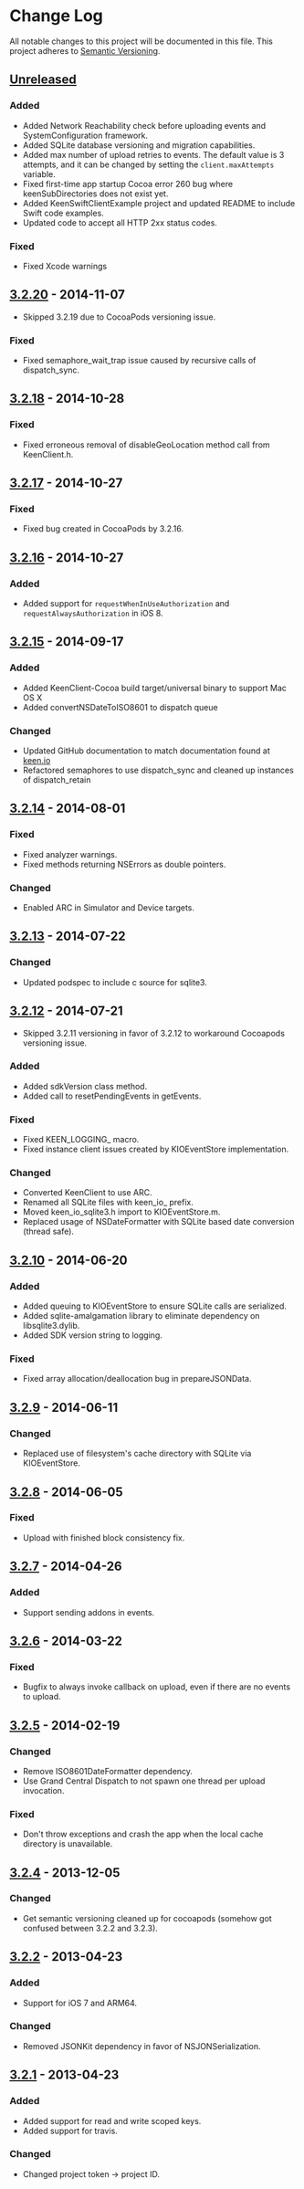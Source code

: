 # Change Log
All notable changes to this project will be documented in this file.
This project adheres to [Semantic Versioning](http://semver.org/).


## [Unreleased][unreleased]
### Added
- Added Network Reachability check before uploading events and SystemConfiguration framework.
- Added SQLite database versioning and migration capabilities.
- Added max number of upload retries to events. The default value is 3 attempts, and it can be changed by setting the `client.maxAttempts` variable.
- Fixed first-time app startup Cocoa error 260 bug where keenSubDirectories does not exist yet.
- Added KeenSwiftClientExample project and updated README to include Swift code examples.
- Updated code to accept all HTTP 2xx status codes.
### Fixed
- Fixed Xcode warnings

## [3.2.20] - 2014-11-07
- Skipped 3.2.19 due to CocoaPods versioning issue.

### Fixed 
- Fixed semaphore_wait_trap issue caused by recursive calls of dispatch_sync.

## [3.2.18] - 2014-10-28
### Fixed
- Fixed erroneous removal of disableGeoLocation method call from KeenClient.h.

## [3.2.17] - 2014-10-27
### Fixed
- Fixed bug created in CocoaPods by 3.2.16.

## [3.2.16] - 2014-10-27
### Added
- Added support for `requestWhenInUseAuthorization` and `requestAlwaysAuthorization` in iOS 8.

## [3.2.15] - 2014-09-17
### Added
- Added KeenClient-Cocoa build target/universal binary to support Mac OS X
- Added convertNSDateToISO8601 to dispatch queue

### Changed
- Updated GitHub documentation to match documentation found at [keen.io](http://keen.io)
- Refactored semaphores to use dispatch_sync and cleaned up instances of dispatch_retain

## [3.2.14] - 2014-08-01
### Fixed
- Fixed analyzer warnings.
- Fixed methods returning NSErrors as double pointers.

### Changed
- Enabled ARC in Simulator and Device targets.

## [3.2.13] - 2014-07-22
### Changed
- Updated podspec to include c source for sqlite3.

## [3.2.12] - 2014-07-21
- Skipped 3.2.11 versioning in favor of 3.2.12 to workaround Cocoapods versioning issue.

### Added
- Added sdkVersion class method.
- Added call to resetPendingEvents in getEvents.

### Fixed
- Fixed KEEN\_LOGGING\_ macro.
- Fixed instance client issues created by KIOEventStore implementation.

### Changed
- Converted KeenClient to use ARC.
- Renamed all SQLite files with keen\_io\_ prefix.
- Moved keen\_io\_sqlite3.h import to KIOEventStore.m.
- Replaced usage of NSDateFormatter with SQLite based date conversion (thread safe).

## [3.2.10] - 2014-06-20
### Added
- Added queuing to KIOEventStore to ensure SQLite calls are serialized.
- Added sqlite-amalgamation library to eliminate dependency on libsqlite3.dylib.
- Added SDK version string to logging.

### Fixed
- Fixed array allocation/deallocation bug in prepareJSONData.

## [3.2.9] - 2014-06-11
### Changed
- Replaced use of filesystem's cache directory with SQLite via KIOEventStore.

## [3.2.8] - 2014-06-05
### Fixed
- Upload with finished block consistency fix.

## [3.2.7] - 2014-04-26
### Added
- Support sending addons in events.

## [3.2.6] - 2014-03-22
### Fixed
- Bugfix to always invoke callback on upload, even if there are no events to upload.

## [3.2.5] - 2014-02-19
### Changed
- Remove ISO8601DateFormatter dependency.
- Use Grand Central Dispatch to not spawn one thread per upload invocation.

### Fixed
- Don't throw exceptions and crash the app when the local cache directory is unavailable.

## [3.2.4] - 2013-12-05
### Changed
- Get semantic versioning cleaned up for cocoapods (somehow got confused between 3.2.2 and 3.2.3).

## [3.2.2] - 2013-04-23
### Added
- Support for iOS 7 and ARM64.

### Changed
- Removed JSONKit dependency in favor of NSJONSerialization.

## [3.2.1] - 2013-04-23
### Added
- Added support for read and write scoped keys.
- Added support for travis.

### Changed
- Changed project token -> project ID.

[unreleased]: https://github.com/heitortsergent/KeenClient-iOS/compare/3.2.20...HEAD
[3.2.20]: https://github.com/heitortsergent/KeenClient-iOS/compare/3.2.18...3.2.20
[3.2.18]: https://github.com/heitortsergent/KeenClient-iOS/compare/3.2.17...3.2.18
[3.2.17]: https://github.com/heitortsergent/KeenClient-iOS/compare/3.2.16...3.2.17
[3.2.16]: https://github.com/heitortsergent/KeenClient-iOS/compare/3.2.15...3.2.16
[3.2.15]: https://github.com/heitortsergent/KeenClient-iOS/compare/3.2.14...3.2.15
[3.2.14]: https://github.com/heitortsergent/KeenClient-iOS/compare/3.2.13...3.2.14
[3.2.13]: https://github.com/heitortsergent/KeenClient-iOS/compare/3.2.12...3.2.13
[3.2.12]: https://github.com/heitortsergent/KeenClient-iOS/compare/3.2.10...3.2.12
[3.2.10]: https://github.com/heitortsergent/KeenClient-iOS/compare/3.2.9...3.2.10
[3.2.9]: https://github.com/heitortsergent/KeenClient-iOS/compare/3.2.8...3.2.9
[3.2.8]: https://github.com/heitortsergent/KeenClient-iOS/compare/v3.2.7...3.2.8
[3.2.7]: https://github.com/heitortsergent/KeenClient-iOS/compare/v3.2.6...v3.2.7
[3.2.6]: https://github.com/heitortsergent/KeenClient-iOS/compare/v3.2.5...v3.2.6
[3.2.5]: https://github.com/heitortsergent/KeenClient-iOS/compare/v3.2.4...v3.2.5
[3.2.4]: https://github.com/heitortsergent/KeenClient-iOS/compare/v3.2.2...v3.2.4
[3.2.2]: https://github.com/heitortsergent/KeenClient-iOS/compare/v3.2.1...v3.2.2
[3.2.1]: https://github.com/heitortsergent/KeenClient-iOS/compare/v3.2.0...v3.2.1